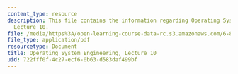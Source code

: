 ```yaml
---
content_type: resource
description: This file contains the information regarding Operating System Engineering,
  Lecture 10.
file: /media/https%3A/open-learning-course-data-rc.s3.amazonaws.com/6-828-operating-system-engineering-fall-2012/722fff0f4c27ecf60b63d583daf499bf_MIT6_828F12_lec10_notes.pdf
file_type: application/pdf
resourcetype: Document
title: Operating System Engineering, Lecture 10
uid: 722fff0f-4c27-ecf6-0b63-d583daf499bf
---
```

